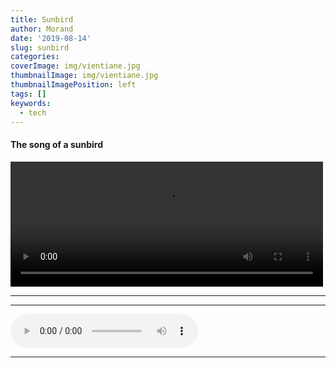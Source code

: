```yaml
---
title: Sunbird
author: Morand
date: '2019-08-14'
slug: sunbird
categories:
coverImage: img/vientiane.jpg
thumbnailImage: img/vientiane.jpg
thumbnailImagePosition: left
tags: []
keywords:
  - tech
---
```


#### The song of a sunbird
<!--more-->

<video width="500" height="200" class="movie" src="https://www.dropbox.com/s/qcs9ojrvwy4rxq0/olive-backed_sunbird.mp4?raw=1" controls></video>
___
___

<audio controls> <source src="https://www.dropbox.com/s/7z91zypl3n4vwdv/sundbird.mp3?raw=1" 
type="audio/mp3"> </audio>

___